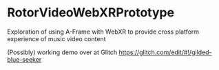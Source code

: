 # RotorVideoWebXRPrototype
Exploration of using A-Frame with WebXR to provide cross platform experience of music video content

(Possibly) working demo over at Glitch https://glitch.com/edit/#!/gilded-blue-seeker
